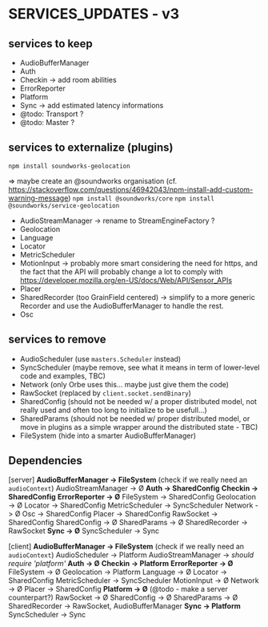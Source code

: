 # SERVICES_UPDATES - v3

## services to keep

- AudioBufferManager
- Auth
- Checkin -> add room abilities
- ErrorReporter
- Platform
- Sync -> add estimated latency informations
- @todo: Transport ?
- @todo: Master ?

## services to externalize (plugins)
`npm install soundworks-geolocation` 

=> maybe create an @soundworks organisation
(cf. https://stackoverflow.com/questions/46942043/npm-install-add-custom-warning-message)
`npm install @soundworks/core`
`npm install @soundworks/service-geolocation`

- AudioStreamManager -> rename to StreamEngineFactory ?
- Geolocation
- Language
- Locator
- MetricScheduler
- MotionInput -> probably more smart considering the need for https, and the fact that the API will probably change a lot to comply with https://developer.mozilla.org/en-US/docs/Web/API/Sensor_APIs
- Placer
- SharedRecorder (too GrainField centered) -> simplify to a more generic Recorder and use the AudioBufferManager to handle the rest.
- Osc

## services to remove

- AudioScheduler (use `masters.Scheduler` instead)
- SyncScheduler (maybe remove, see what it means in term of lower-level code and examples, TBC)
- Network (only Orbe uses this... maybe just give them the code)
- RawSocket (replaced by `client.socket.sendBinary`)
- SharedConfig (should not be needed w/ a proper distributed model, not really used and often too long to initialize to be usefull…)
- SharedParams (should not be needed w/ proper distributed model, or move in plugins as a simple wrapper around the distributed state - TBC)
- FileSystem (hide into a smarter AudioBufferManager)


## Dependencies

[server]
**AudioBufferManager -> FileSystem** (check if we really need an `audioContext`)
AudioStreamManager -> Ø
**Auth -> SharedConfig**
**Checkin -> SharedConfig**
**ErrorReporter -> Ø**
FileSystem -> SharedConfig
Geolocation -> Ø
Locator -> SharedConfig
MetricScheduler -> SyncScheduler
Network -> Ø
Osc -> SharedConfig
Placer -> SharedConfig
RawSocket -> SharedConfig
SharedConfig -> Ø
SharedParams -> Ø
SharedRecorder -> RawSocket
**Sync -> Ø**
SyncScheduler -> Sync

[client]
**AudioBufferManager -> FileSystem** (check if we really need an `audioContext`)
AudioScheduler -> Platform
AudioStreamManager -> _should require 'platform'_
**Auth -> Ø**
**Checkin -> Platform**
**ErrorReporter -> Ø**
FileSystem -> Ø
Geolocation -> Platform
Language -> Ø
Locator -> SharedConfig
MetricScheduler -> SyncScheduler
MotionInput -> Ø
Network -> Ø
Placer -> SharedConfig
**Platform -> Ø** (@todo - make a server counterpart?)
RawSocket -> Ø 
SharedConfig -> Ø
SharedParams -> Ø
SharedRecorder -> RawSocket, AudioBufferManager
**Sync -> Platform**
SyncScheduler -> Sync





